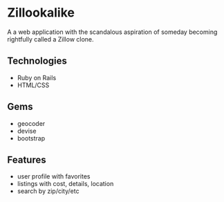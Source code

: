 Zillookalike
============

A a web application with the scandalous aspiration of someday becoming rightfully called a Zillow clone.

Technologies
------------
* Ruby on Rails
* HTML/CSS

Gems
----
* geocoder
* devise
* bootstrap

Features
--------
* user profile with favorites
* listings with cost, details, location
* search by zip/city/etc 
